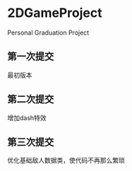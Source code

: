 # 2DGameProject
Personal Graduation Project

## 第一次提交
最初版本

## 第二次提交
增加dash特效

## 第三次提交
优化基础敌人数据类，使代码不再那么繁琐
